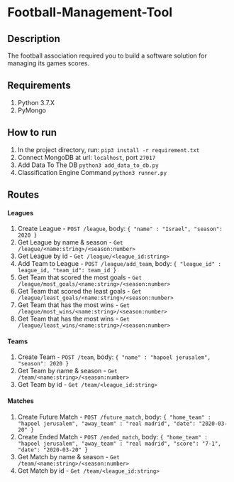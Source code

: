 # Football-Management-Tool

## Description
The football association required you to build a software solution for managing its games scores.

## Requirements
1. Python 3.7.X
2. PyMongo

## How to run
1. In the project directory, run: `pip3 install -r requirement.txt`
2. Connect MongoDB at url: `localhost`, port `27017`
2. Add Data To The DB `python3 add_data_to_db.py`
2. Classification Engine Command `python3 runner.py`

## Routes
#### Leagues
1. Create League - ```POST /league```, body: `{ "name" : "Israel", "season": 2020 }`
2. Get League by name & season - ```Get /league/<name:string>/<season:number>```
3. Get League by id - ```Get /league/<league_id:string>```
4. Add Team to League - ```POST /league/add_team```, body: `{ "league_id" : league_id, "team_id": team_id }`
5. Get Team that scored the most goals - ```Get /league/most_goals/<name:string>/<season:number>```
6. Get Team that scored the least goals - ```Get /league/least_goals/<name:string>/<season:number>```
7. Get Team that has the most wins - ```Get /league/most_wins/<name:string>/<season:number>```
8. Get Team that has the most wins - ```Get /league/least_wins/<name:string>/<season:number>```

#### Teams
1. Create Team - ```POST /team```, body: `{ "name" : "hapoel jerusalem", "season": 2020 }`
2. Get Team by name & season - ```Get /team/<name:string>/<season:number>```
3. Get Team by id - ```Get /team/<league_id:string>```

#### Matches
1. Create Future Match - ```POST /future_match```, body: `{ "home_team" : "hapoel jerusalem", "away_team" : "real madrid", "date": "2020-03-20" }`
2. Create Ended Match - ```POST /ended_match```, body: `{ "home_team" : "hapoel jerusalem", "away_team" : "real madrid", "score": "7-1", "date": "2020-03-20" }`
3. Get Match by name & season - ```Get /team/<name:string>/<season:number>```
4. Get Match by id - ```Get /team/<league_id:string>```

